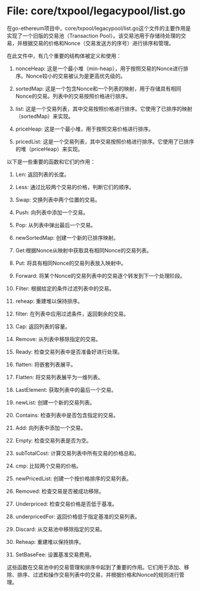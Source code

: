 # File: core/txpool/legacypool/list.go

在go-ethereum项目中，core/txpool/legacypool/list.go这个文件的主要作用是实现了一个旧版的交易池（Transaction Pool）。该交易池用于存储待处理的交易，并根据交易的价格和Nonce（交易发送方的序号）进行排序和管理。

在此文件中，有几个重要的结构体被定义和使用：

1. nonceHeap: 这是一个最小堆（min-heap），用于按照交易的Nonce进行排序。Nonce较小的交易被认为是更高优先级的。

2. sortedMap: 这是一个包含Nonce和一个列表的映射，用于存储具有相同Nonce的交易。列表中的交易按照价格进行排序。

3. list: 这是一个交易列表，其中交易按照价格进行排序。它使用了已排序的映射（sortedMap）来实现。

4. priceHeap: 这是一个最小堆，用于按照交易价格进行排序。

5. pricedList: 这是一个交易列表，其中交易按照价格进行排序。它使用了已排序的堆（priceHeap）来实现。

以下是一些重要的函数和它们的作用：

1. Len: 返回列表的长度。

2. Less: 通过比较两个交易的价格，判断它们的顺序。

3. Swap: 交换列表中两个位置的交易。

4. Push: 向列表中添加一个交易。

5. Pop: 从列表中弹出最后一个交易。

6. newSortedMap: 创建一个新的已排序映射。

7. Get:根据Nonce从映射中获取具有相同Nonce的交易列表。

8. Put: 将具有相同Nonce的交易列表放入映射中。

9. Forward: 将某个Nonce的交易列表中的交易逐个转发到下一个处理阶段。

10. Filter: 根据给定的条件过滤列表中的交易。

11. reheap: 重建堆以保持排序。

12. filter: 在列表中应用过滤条件，返回剩余的交易。

13. Cap: 返回列表的容量。

14. Remove: 从列表中移除指定的交易。

15. Ready: 检查交易列表中是否准备好进行处理。

16. flatten: 将嵌套列表展平。

17. Flatten: 将交易列表展平为一维列表。

18. LastElement: 获取列表中的最后一个交易。

19. newList: 创建一个新的交易列表。

20. Contains: 检查列表中是否包含指定的交易。

21. Add: 向列表中添加一个交易。

22. Empty: 检查交易列表是否为空。

23. subTotalCost: 计算交易列表中所有交易的价格总和。

24. cmp: 比较两个交易的价格。

25. newPricedList: 创建一个按价格排序的交易列表。

26. Removed: 检查交易是否被成功移除。

27. Underpriced: 检查交易价格是否低于基准。

28. underpricedFor: 返回价格低于指定基准的交易列表。

29. Discard: 从交易池中移除指定的交易。

30. Reheap: 重建堆以保持排序。

31. SetBaseFee: 设置基准交易费用。

这些函数在交易池中的交易管理和排序中起到了重要的作用。它们用于添加、移除、排序、过滤和操作交易列表中的交易，并根据价格和Nonce的规则进行管理。

